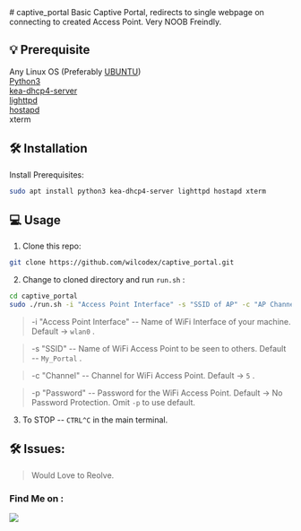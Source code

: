 <title>captive_portal</title>
# captive_portal
Basic Captive Portal, redirects to single webpage on connecting to created Access Point. Very NOOB Freindly.<br>


## 💡 Prerequisite
Any Linux OS (Preferably [UBUNTU](https://ubuntu.com/))   
[Python3](https://www.python.org/)  
[kea-dhcp4-server](https://kea.isc.org/)  
[lighttpd](https://www.lighttpd.net)  
[hostapd](https://w1.fi/hostapd/)  
xterm

## 🛠️ Installation  

Install Prerequisites:

```bash
sudo apt install python3 kea-dhcp4-server lighttpd hostapd xterm
```

## 💻 Usage

1. Clone this repo:

```bash 
git clone https://github.com/wilcodex/captive_portal.git
```

2. Change to cloned directory and run `run.sh` :

```bash
cd captive_portal
sudo ./run.sh -i "Access Point Interface" -s "SSID of AP" -c "AP Channel" -p "Password"
```

> -i "Access Point Interface" -- Name of WiFi Interface of your machine. Default -> `wlan0` .  

> -s "SSID" -- Name of WiFi Access Point to be seen to others. Default -- `My_Portal` .  

> -c "Channel" -- Channel for WiFi Access Point. Default -> `5` .

> -p "Password" -- Password for the WiFi Access Point. Default -> No Password Protection. Omit `-p` to use default.  

3. To STOP -- `CTRL^C` in the main terminal.


## 🛠️ Issues:

> Would Love to Reolve.

### Find Me on :
<p align="left">
  <a href="https://github.com/wilcodex" target="_blank"><img src="https://img.shields.io/badge/Github-wilcodex-green?style=for-the-badge&logo=github"></a>
